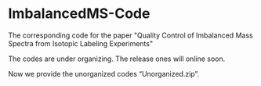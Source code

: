 # ImbalancedMS-Code
The corresponding code for the paper "Quality Control of Imbalanced Mass Spectra from Isotopic Labeling Experiments"

The codes are under organizing. 
The release ones will online soon.

Now we provide the unorganized codes “Unorganized.zip”.
